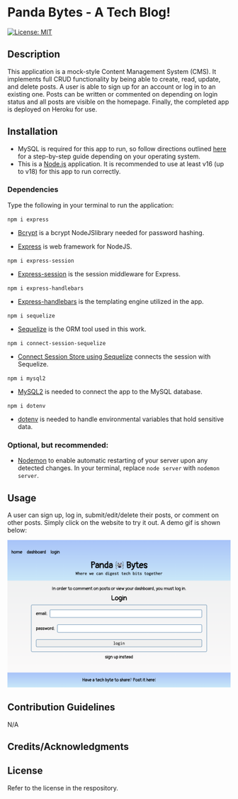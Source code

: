 # Panda Bytes - A Tech Blog!

[![License: MIT](https://img.shields.io/badge/License-MIT-yellow.svg)](https://opensource.org/licenses/MIT)

## Description

This application is a mock-style Content Management System (CMS). It implements full CRUD functionality by being able to create, read, update, and delete posts. A user is able to sign up for an account or log in to an existing one. Posts can be written or commented on depending on login status and all posts are visible on the homepage. Finally, the completed app is deployed on Heroku for use.

## Installation

- MySQL is required for this app to run, so follow directions outlined [here](https://coding-boot-camp.github.io/full-stack/mysql/mysql-installation-guide) for a step-by-step guide depending on your operating system.
- This is a [Node.js](https://nodejs.org/en) application. It is recommended to use at least v16 (up to v18) for this app to run correctly.

### Dependencies

Type the following in your terminal to run the application:

`npm i express`

- [Bcrypt](https://www.npmjs.com/package/bcrypt) is a bcrypt NodeJSlibrary needed for password hashing.

- [Express](https://expressjs.com/) is web framework for NodeJS.

`npm i express-session`

- [Express-session](https://www.npmjs.com/package/express-session) is the session middleware for Express.

`npm i express-handlebars`

- [Express-handlebars](https://www.npmjs.com/package/express-handlebars) is the templating engine utilized in the app.

`npm i sequelize`

- [Sequelize](https://sequelize.org/) is the ORM tool used in this work.

`npm i connect-session-sequelize`

- [Connect Session Store using Sequelize](https://www.npmjs.com/package/connect-session-sequelize) connects the session with Sequelize.

`npm i mysql2`

- [MySQL2](https://www.npmjs.com/package/mysql2) is needed to connect the app to the MySQL database.

`npm i dotenv`

- [dotenv](https://www.npmjs.com/package/dotenv) is needed to handle environmental variables that hold sensitive data.

### Optional, but recommended:

- [Nodemon](https://nodemon.io/) to enable automatic restarting of your server upon any detected changes. In your terminal, replace `node server` with `nodemon server`.

## Usage

A user can sign up, log in, submit/edit/delete their posts, or comment on other posts. Simply click on the website to try it out. A demo gif is shown below:

<img src="https://github.com/myrojoylee/panda-bytes-blog/blob/main/public/css/assets/blog-preview.png" width = "700" />

## Contribution Guidelines

N/A

## Credits/Acknowledgments

## License

Refer to the license in the respository.
